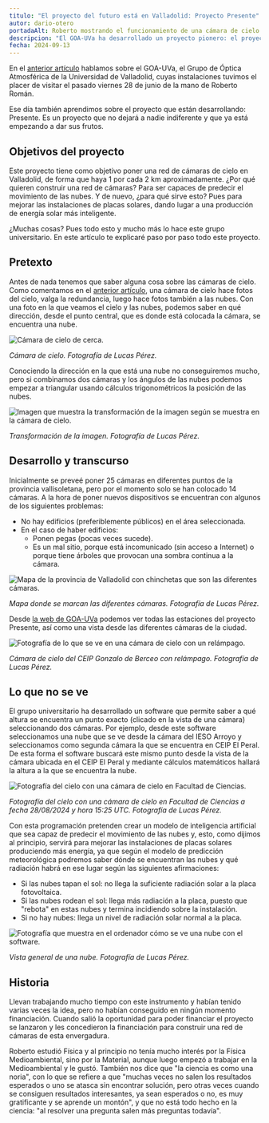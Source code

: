 ```yaml
---
titulo: "El proyecto del futuro está en Valladolid: Proyecto Presente"
autor: dario-otero
portadaAlt: Roberto mostrando el funcionamiento de una cámara de cielo.
descripcion: "El GOA-UVa ha desarrollado un proyecto pionero: el proyecto Presente. Roberto nos cuenta en qué consiste."
fecha: 2024-09-13
---
```


En el [anterior artículo](/el-grupo-optica-atmosferica-de-la-uva) hablamos sobre el GOA-UVa, el Grupo de Óptica Atmosférica de la Universidad de Valladolid, cuyas instalaciones tuvimos el placer de visitar el pasado viernes 28 de junio de la mano de Roberto Román.

Ese día también aprendimos sobre el proyecto que están desarrollando: Presente. Es un proyecto que no dejará a nadie indiferente y que ya está empezando a dar sus frutos.

## Objetivos del proyecto

Este proyecto tiene como objetivo poner una red de cámaras de cielo en Valladolid, de forma que haya 1 por cada 2 km aproximadamente. ¿Por qué quieren construir una red de cámaras? Para ser capaces de predecir el movimiento de las nubes. Y de nuevo, ¿para qué sirve esto? Pues para mejorar las instalaciones de placas solares, dando lugar a una producción de energía solar más inteligente.

¿Muchas cosas? Pues todo esto y mucho más lo hace este grupo universitario. En este artículo te explicaré paso por paso todo este proyecto.

## Pretexto

Antes de nada tenemos que saber alguna cosa sobre las cámaras de cielo. Como comentamos en el [anterior artículo](/el-grupo-optica-atmosferica-de-la-uva), una cámara de cielo hace fotos del cielo, valga la redundancia, luego hace fotos también a las nubes. Con una foto en la que veamos el cielo y las nubes, podemos saber en qué dirección, desde el punto central, que es donde está colocada la cámara, se encuentra una nube.

![Cámara de cielo de cerca.](/images/contenido/el-proyecto-del-futuro-esta-en-valladolid-proyecto-presente/transformacion.webp)

*Cámara de cielo. Fotografía de Lucas Pérez.*

Conociendo la dirección en la que está una nube no conseguiremos mucho, pero si combinamos dos cámaras y los ángulos de las nubes podemos empezar a triangular usando cálculos trigonométricos la posición de las nubes.

![Imagen que muestra la transformación de la imagen según se muestra en la cámara de cielo.](/images/contenido/el-proyecto-del-futuro-esta-en-valladolid-proyecto-presente/camara-de-cielo.webp)

*Transformación de la imagen. Fotografía de Lucas Pérez.*

## Desarrollo y transcurso

Inicialmente se preveé poner 25 cámaras en diferentes puntos de la provincia vallisoletana, pero por el momento solo se han colocado 14 cámaras. A la hora de poner nuevos dispositivos se encuentran con algunos de los siguientes problemas:

- No hay edificios (preferiblemente públicos) en el área seleccionada.
- En el caso de haber edificios:
  - Ponen pegas (pocas veces sucede).
  - Es un mal sitio, porque está incomunicado (sin acceso a Internet) o porque tiene árboles que provocan una sombra continua a la cámara.

![Mapa de la provincia de Valladolid con chinchetas que son las diferentes cámaras.](/images/contenido/el-proyecto-del-futuro-esta-en-valladolid-proyecto-presente/mapa.webp)

*Mapa donde se marcan las diferentes cámaras. Fotografía de Lucas Pérez.*

Desde [la web de GOA-UVa](https://goa.uva.es/proyecto-presente/) podemos ver todas las estaciones del proyecto Presente, así como una vista desde las diferentes cámaras de la ciudad.

![Fotografía de lo que se ve en una cámara de cielo con un relámpago.](/images/contenido/el-proyecto-del-futuro-esta-en-valladolid-proyecto-presente/relampago.webp)

*Cámara de cielo del CEIP Gonzalo de Berceo con relámpago. Fotografía de Lucas Pérez.*

## Lo que no se ve

El grupo universitario ha desarrollado un software que permite saber a qué altura se encuentra un punto exacto (clicado en la vista de una cámara) seleccionando dos cámaras. Por ejemplo, desde este software seleccionamos una nube que se ve desde la cámara del IESO Arroyo y seleccionamos como segunda cámara la que se encuentra en CEIP El Peral. De esta forma el software buscará este mismo punto desde la vista de la cámara ubicada en el CEIP El Peral y mediante cálculos matemáticos hallará la altura a la que se encuentra la nube.

![Fotografía del cielo con una cámara de cielo en Facultad de Ciencias.](/images/contenido/el-proyecto-del-futuro-esta-en-valladolid-proyecto-presente/fotografia-del-cielo.webp)

*Fotografía del cielo con una cámara de cielo en Facultad de Ciencias a fecha 28/08/2024 y hora 15:25 UTC. Fotografía de Lucas Pérez.*

Con esta programación pretenden crear un modelo de inteligencia artificial que sea capaz de predecir el movimiento de las nubes y, esto, como dijimos al principio, servirá para mejorar las instalaciones de placas solares produciendo más energía, ya que según el modelo de predicción meteorológica podremos saber dónde se encuentran las nubes y qué radiación habrá en ese lugar según las siguientes afirmaciones:

- Si las nubes tapan el sol: no llega la suficiente radiación solar a la placa fotovoltaica.
- Si las nubes rodean el sol: llega más radiación a la placa, puesto que "rebota" en estas nubes y termina incidiendo sobre la instalación.
- Si no hay nubes: llega un nivel de radiación solar normal a la placa.

![Fotografía que muestra en el ordenador cómo se ve una nube con el software.](/images/contenido/el-proyecto-del-futuro-esta-en-valladolid-proyecto-presente/vista-general-de-una-nube.webp)

*Vista general de una nube. Fotografía de Lucas Pérez.*

## Historia

Llevan trabajando mucho tiempo con este instrumento y habían tenido varias veces la idea, pero no habían conseguido en ningún momento financiación. Cuando salió la oportunidad para poder financiar el proyecto se lanzaron y les concedieron la financiación para construir una red de cámaras de esta envergadura.

Roberto estudió Física y al principio no tenía mucho interés por la Física Medioambiental, sino por la Material, aunque luego empezó a trabajar en la Medioambiental y le gustó. También nos dice que "la ciencia es como una noria", con lo que se refiere a que "muchas veces no salen los resultados esperados o uno se atasca sin encontrar solución, pero otras veces cuando se consiguen resultados interesantes, ya sean esperados o no, es muy gratificante y se aprende un montón", y que no está todo hecho en la ciencia: "al resolver una pregunta salen más preguntas todavía".